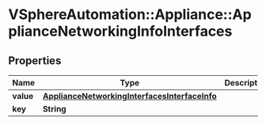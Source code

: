 # VSphereAutomation::Appliance::ApplianceNetworkingInfoInterfaces

## Properties
Name | Type | Description | Notes
------------ | ------------- | ------------- | -------------
**value** | [**ApplianceNetworkingInterfacesInterfaceInfo**](ApplianceNetworkingInterfacesInterfaceInfo.md) |  | [optional] 
**key** | **String** |  | [optional] 


